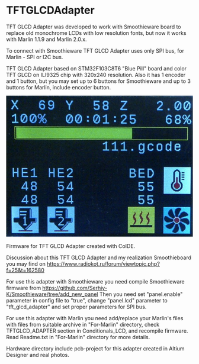 # TFTGLCDAdapter

TFT GLCD Adapter was developed to work with Smoothieware board to replace old monochrome LCDs with low resolution fonts, but now it works with Marlin 1.1.9 and Marlin 2.0.x.

To connect with Smoothieware TFT GLCD Adapter uses only SPI bus, for Marlin - SPI or I2C bus.

TFT GLCD Adapter based on STM32F103C8T6 "Blue Pill" board and color TFT GLCD on ILI9325 chip with 320x240 resolution. Also it has 1 encoder and 1 button, but you may set up to 6 buttons for Smoothieware and up to 3 buttons for Marlin, include encoder button.

<img src="./Hardware/Photos/Smoothie-progressbar.jpg"/>

Firmware for TFT GLCD Adapter created with CoIDE.

Discussion about this TFT GLCD Adapter and my realization Smoothieboard you may find on https://www.radiokot.ru/forum/viewtopic.php?f=25&t=162580

For use this adapter with Smoothieware you need compile Smoothieware firmware from https://github.com/Serhiy-K/Smoothieware/tree/add_new_panel
Then you need set "panel.enable" parameter in config file to "true", change "panel.lcd" parameter to "tft_glcd_adapter" and set proper parameters for SPI bus.

For use this adapter with Marlin you need add/replace your Marlin's files with files from suitable archive in "For-Marlin" directory, check TFTGLCD_ADAPTER section in Conditionals_LCD, and recompile firmware.
Read Readme.txt in "For-Marlin" directory for more details.

Hardware directory include pcb-project for this adapter created in Altium Designer and real photos.

